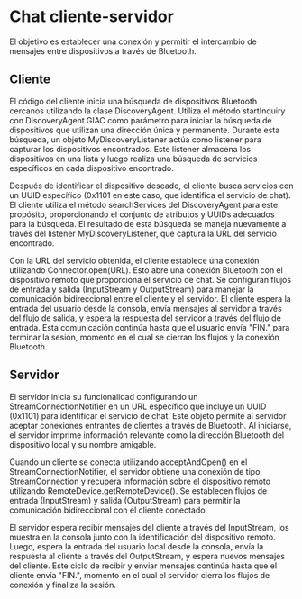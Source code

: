 # Chat cliente-servidor
El objetivo es establecer una conexión y permitir el intercambio de mensajes entre dispositivos a través de Bluetooth.

## Cliente

El código del cliente inicia una búsqueda de dispositivos Bluetooth cercanos utilizando la clase DiscoveryAgent. Utiliza el método startInquiry con DiscoveryAgent.GIAC como parámetro para iniciar la búsqueda de dispositivos que utilizan una dirección única y permanente. Durante esta búsqueda, un objeto MyDiscoveryListener actúa como listener para capturar los dispositivos encontrados. Este listener almacena los dispositivos en una lista y luego realiza una búsqueda de servicios específicos en cada dispositivo encontrado.

Después de identificar el dispositivo deseado, el cliente busca servicios con un UUID específico (0x1101 en este caso, que identifica el servicio de chat). El cliente utiliza el método searchServices del DiscoveryAgent para este propósito, proporcionando el conjunto de atributos y UUIDs adecuados para la búsqueda. El resultado de esta búsqueda se maneja nuevamente a través del listener MyDiscoveryListener, que captura la URL del servicio encontrado.

Con la URL del servicio obtenida, el cliente establece una conexión utilizando Connector.open(URL). Esto abre una conexión Bluetooth con el dispositivo remoto que proporciona el servicio de chat. Se configuran flujos de entrada y salida (InputStream y OutputStream) para manejar la comunicación bidireccional entre el cliente y el servidor. El cliente espera la entrada del usuario desde la consola, envía mensajes al servidor a través del flujo de salida, y espera la respuesta del servidor a través del flujo de entrada. Esta comunicación continúa hasta que el usuario envía "FIN." para terminar la sesión, momento en el cual se cierran los flujos y la conexión Bluetooth.

## Servidor

El servidor inicia su funcionalidad configurando un StreamConnectionNotifier en un URL específico que incluye un UUID (0x1101) para identificar el servicio de chat. Este objeto permite al servidor aceptar conexiones entrantes de clientes a través de Bluetooth. Al iniciarse, el servidor imprime información relevante como la dirección Bluetooth del dispositivo local y su nombre amigable.

Cuando un cliente se conecta utilizando acceptAndOpen() en el StreamConnectionNotifier, el servidor obtiene una conexión de tipo StreamConnection y recupera información sobre el dispositivo remoto utilizando RemoteDevice.getRemoteDevice(). Se establecen flujos de entrada (InputStream) y salida (OutputStream) para permitir la comunicación bidireccional con el cliente conectado.

El servidor espera recibir mensajes del cliente a través del InputStream, los muestra en la consola junto con la identificación del dispositivo remoto. Luego, espera la entrada del usuario local desde la consola, envía la respuesta al cliente a través del OutputStream, y espera nuevos mensajes del cliente. Este ciclo de recibir y enviar mensajes continúa hasta que el cliente envía "FIN.", momento en el cual el servidor cierra los flujos de conexión y finaliza la sesión.
